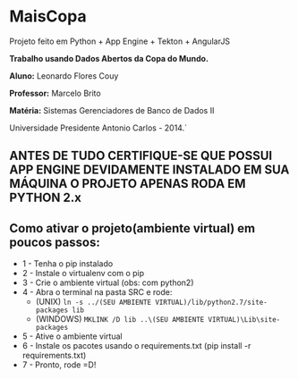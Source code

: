 MaisCopa
==================

Projeto feito em Python + App Engine + Tekton + AngularJS

**Trabalho usando Dados Abertos da Copa do Mundo.**

**Aluno:** Leonardo Flores Couy

**Professor:** Marcelo Brito

**Matéria:** Sistemas Gerenciadores de Banco de Dados II

Universidade Presidente Antonio Carlos - 2014.`


**ANTES DE TUDO CERTIFIQUE-SE QUE POSSUI APP ENGINE DEVIDAMENTE INSTALADO EM SUA MÁQUINA**
**O PROJETO APENAS RODA EM PYTHON 2.x**
------------------
Como ativar o projeto(ambiente virtual) em poucos passos:
------------------
* 1 - Tenha o pip instalado
* 2 - Instale o virtualenv com o pip
* 3 - Crie o ambiente virtual (obs: com python2)
* 4 - Abra o terminal na pasta SRC e rode:
  * (UNIX) ```ln -s ../(SEU AMBIENTE VIRTUAL)/lib/python2.7/site-packages lib```
  * (WINDOWS) ```MKLINK /D lib ..\(SEU AMBIENTE VIRTUAL)\Lib\site-packages```
* 5 - Ative o ambiente virtual
* 6 - Instale os pacotes usando o requirements.txt (pip install -r requirements.txt)
* 7 - Pronto, rode =D!
